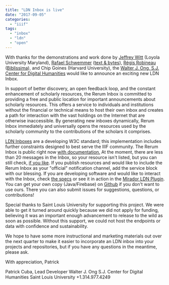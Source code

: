 ```yaml
---
title: "LDN Inbox is live"
date: "2017-09-05"
categories: 
  - "iiif"
tags: 
  - "inbox"
  - "ldn"
  - "open"
---
```


With thanks for the demonstrations and work done by [Jeffrey Witt](http://jeffreycwitt.com) (Loyola University Maryland), [Rafael Schwemmer](https://github.com/schwemmer) ([text & bytes](https://www.textandbytes.com)), [Régis Robineau](https://github.com/regisrob) ([Biblissima](http://www.biblissima-condorcet.fr)), and Chip Goines (Harvard University), the [Walter J. Ong, S.J. Center for Digital Humanities](https://github.com/CenterForDigitalHumanities) would like to announce an exciting new LDN Inbox.

In support of better discovery, an open feedback loop, and the constant enhancement of scholarly resources, the Rerum Inbox is committed to providing a free and public location for important announcements about scholarly resources. This offers a service to individuals and institutions without the financial or technical means to host their own inbox and creates a path for interaction with the vast holdings on the Internet that are otherwise inaccessible. By generating new inboxes dynamically, Rerum Inbox immediately and universally opens the resources used by the scholarly community to the contributions of the scholars it comprises.

[LDN Inboxes](https://www.w3.org/TR/ldn/) are a developing W3C standard; this implementation includes further constraints designed to best serve the IIIF community. The Rerum Inbox is public right now [with documentation.](https://centerfordigitalhumanities.github.io/inbox-docs/#!/) At the moment, there are less than 20 messages in the Inbox, so your resource isn't listed, but you can still check, [if you like](https://centerfordigitalhumanities.github.io/inbox-docs/#!/announcements). If you publish resources and would like to include the Rerum Inbox as your "official" notification channel, add the service block with our blessing. If you are developing software and would like to interact with the Inbox, check [the specs](https://centerfordigitalhumanities.github.io/inbox-docs/#!/specifications) or see it in action in the [Mirador LDN Plugin](https://github.com/jeffreycwitt/mirador-ldn-plugin). You can get your own copy (Java/Firebase) on [Github](https://github.com/CenterForDigitalHumanities/inbox) if you don't want to use ours. There you can also submit issues for suggestions, questions, or contributions!

Special thanks to Saint Louis University for supporting this project. We were able to get it turned around quickly because we did not apply for funding, believing it was an important enough advancement to release to the wild as soon as possible. Without this support, we could not host the endpoints or data with confidence and sustainability.

We hope to have some more instructional and marketing materials out over the next quarter to make it easier to incorporate an LDN inbox into your projects and repositories, but if you have any questions in the meantime, please ask.

With appreciation, Patrick

Patrick Cuba, Lead Developer Walter J. Ong S.J. Center for Digital Humanities Saint Louis University +1.314.977.4249

